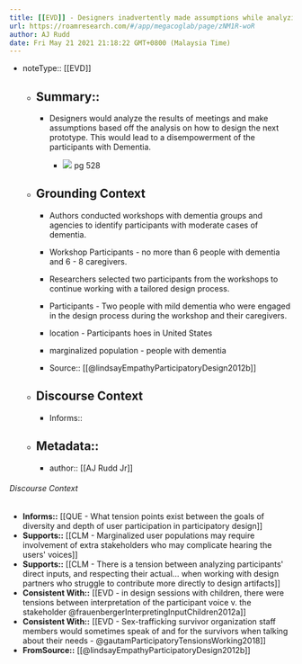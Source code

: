 ```yaml
---
title: [[EVD]] - Designers inadvertently made assumptions while analyzing transcripts from design sessions which discounted important desires from participants with dementia - [[@lindsayEmpathyParticipatoryDesign2012b]]
url: https://roamresearch.com/#/app/megacoglab/page/zNM1R-woR
author: AJ Rudd
date: Fri May 21 2021 21:18:22 GMT+0800 (Malaysia Time)
---
```


- noteType:: [[EVD]]

    - ## Summary::

        - Designers would analyze the results of meetings and make assumptions based off the analysis on how to design the next prototype. This would lead to a disempowerment of the participants with Dementia.

            - ![](https://firebasestorage.googleapis.com/v0/b/firescript-577a2.appspot.com/o/imgs%2Fapp%2Fmegacoglab%2F7SE9wVedsv.png?alt=media&token=9029547b-380d-4363-a3c1-cdb2cb563734) pg 528

    - ## **Grounding Context**

        - Authors conducted workshops with dementia groups and agencies to identify participants with moderate cases of dementia.

        - Workshop Participants - no more than 6 people with dementia and 6 - 8 caregivers.

        - Researchers selected two participants from the workshops to continue working with a tailored design process.

        - Participants - Two people with mild dementia who were engaged in the design process during the workshop and their caregivers.

        - location - Participants hoes in United States

        - marginalized population - people with dementia

        - Source:: [[@lindsayEmpathyParticipatoryDesign2012b]]

    - ## **Discourse Context**

        - Informs::

    - ## Metadata::

        - author:: [[AJ Rudd Jr]]

###### Discourse Context

- **Informs::** [[QUE - What tension points exist between the goals of diversity and depth of user participation in participatory design]]
- **Supports::** [[CLM - Marginalized user populations may require involvement of extra stakeholders who may complicate hearing the users' voices]]
- **Supports::** [[CLM - There is a tension between analyzing participants' direct inputs, and respecting their actual... when working with design partners who struggle to contribute more directly to design artifacts]]
- **Consistent With::** [[EVD - in design sessions with children, there were tensions between interpretation of the participant voice v. the stakeholder @frauenbergerInterpretingInputChildren2012a]]
- **Consistent With::** [[EVD - Sex-trafficking survivor organization staff members would sometimes speak of and for the survivors when talking about their needs - @gautamParticipatoryTensionsWorking2018]]
- **FromSource::** [[@lindsayEmpathyParticipatoryDesign2012b]]
